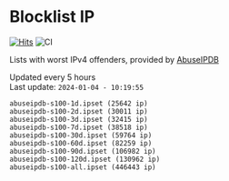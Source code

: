 # Blocklist IP

[![Hits](https://hits.seeyoufarm.com/api/count/incr/badge.svg?url=https%3A%2F%2Fgithub.com%2Fborestad%2Fblocklist-ip%2F&count_bg=%2379C83D&title_bg=%23555555&icon=&icon_color=%23E7E7E7&title=hits&edge_flat=false)](https://hits.seeyoufarm.com)  ![CI](https://img.shields.io/github/workflow/status/borestad/blocklist-ip/CI?style=flat-square)

Lists with worst IPv4 offenders, provided by [AbuseIPDB](https://www.abuseipdb.com/)

<!-- FOOTER-PLACEHOLDER -->
Updated every 5 hours<br>
Last update: `2024-01-04 - 10:19:55`
```
abuseipdb-s100-1d.ipset (25642 ip)
abuseipdb-s100-2d.ipset (30011 ip)
abuseipdb-s100-3d.ipset (32415 ip)
abuseipdb-s100-7d.ipset (38518 ip)
abuseipdb-s100-30d.ipset (59764 ip)
abuseipdb-s100-60d.ipset (82259 ip)
abuseipdb-s100-90d.ipset (106982 ip)
abuseipdb-s100-120d.ipset (130962 ip)
abuseipdb-s100-all.ipset (446443 ip)
```
